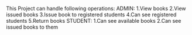 This Project can handle following operations:
ADMIN:
1.View books
2.View issued books
3.Issue book to registered students
4.Can see registered students
5.Return books
STUDENT:
1.Can see available books
2.Can see issued books to them
